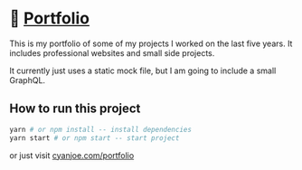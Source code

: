 🦄 [Portfolio](https://cyanjoe.com/portfolio)
=============

This is my portfolio of some of my projects I worked on the last five years.
It includes professional websites and small side projects.

It currently just uses a static mock file, but I am going to include a small GraphQL.

How to run this project
-----------------------

```bash
yarn # or npm install -- install dependencies
yarn start # or npm start -- start project
```

or just visit [cyanjoe.com/portfolio](https://cyanjoe.com/portfolio)
